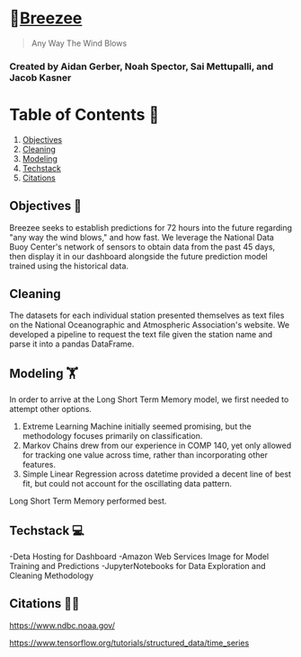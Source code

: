 # 🍃[Breezee](https://breezee.me)
> Any Way The Wind Blows

### Created by Aidan Gerber, Noah Spector, Sai Mettupalli, and Jacob Kasner

# Table of Contents 📕
1. [Objectives](README.md#Objectives)
2. [Cleaning](README.md#Cleaning)
3. [Modeling](README.md#Modeling)
4. [Techstack](README.md#Techstack)
5. [Citations](README.md#Citations)

## Objectives 🧠

Breezee seeks to establish predictions for 72 hours into the future regarding "any way the wind blows," and how fast. We leverage the National Data Buoy Center's network of sensors to obtain data from the past 45 days, then display it in our dashboard alongside the future prediction model trained using the historical data.

## Cleaning

The datasets for each individual station presented themselves as text files on the National Oceanographic and Atmospheric Association's website. We developed a pipeline to request the text file given the station name and parse it into a pandas DataFrame.

## Modeling 🏋️

In order to arrive at the Long Short Term Memory model, we first needed to attempt other options.
1. Extreme Learning Machine initially seemed promising, but the methodology focuses primarily on classification.
2. Markov Chains drew from our experience in COMP 140, yet only allowed for tracking one value across time, rather than incorporating other features.
3. Simple Linear Regression across datetime provided a decent line of best fit, but could not account for the oscillating data pattern.

Long Short Term Memory performed best.

## Techstack 💻

-Deta Hosting for Dashboard
-Amazon Web Services Image for Model Training and Predictions
-JupyterNotebooks for Data Exploration and Cleaning Methodology


## Citations 🧑‍🏫

https://www.ndbc.noaa.gov/

https://www.tensorflow.org/tutorials/structured_data/time_series
